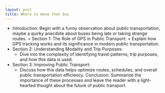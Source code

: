 ```yaml
---
layout: post
title: Where to move that bus
---
```


- Introduction: Begin with a funny observation about public transportation, maybe a quirky anecdote about buses being late or taking strange routes.
= Section 1: The Role of GPS in Public Transport:
  = Explain how GPS tracking works and its significance in modern public transportation.
- Section 2: Understanding Modality and Trip Purposes:
  - Dive into the complexity of identifying travel patterns, trip purposes, and how this data is used.
- Section 3: Improving Public Transport:
  - Discuss how this data helps optimize routes, schedules, and overall public transportation efficiency.
Conclusion: Summarize the importance of these processes and leave the reader with a light-hearted thought about the future of public transport.
